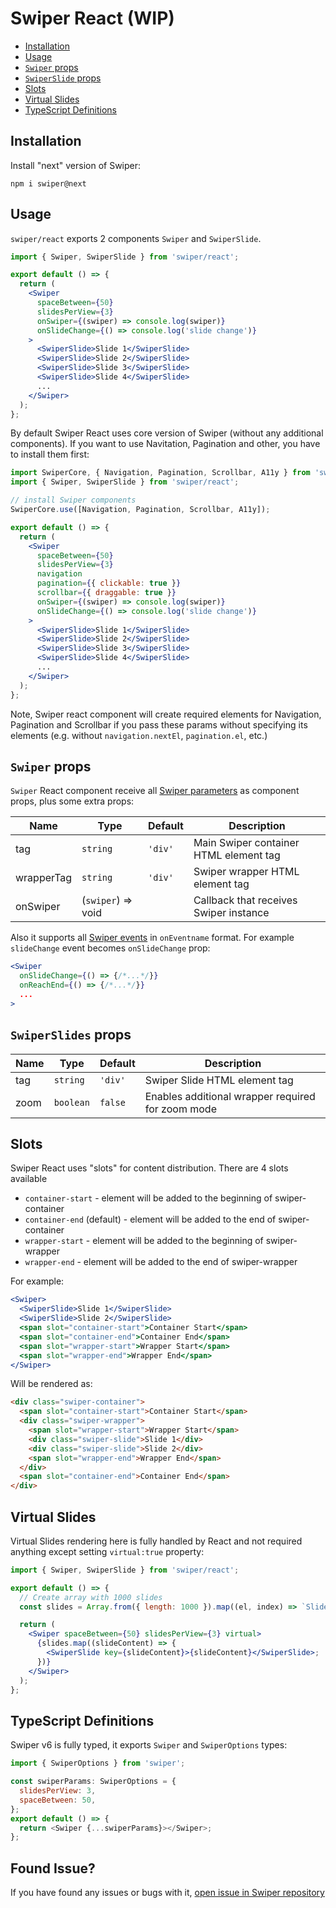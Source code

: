 # Swiper React (WIP)

- [Installation](#installation)
- [Usage](#usage)
- [`Swiper` props](#swiper-props)
- [`SwiperSlide` props](#swiperslide-props)
- [Slots](#slots)
- [Virtual Slides](#virtual-slides)
- [TypeScript Definitions](#typescript-definitions)

## Installation

Install "next" version of Swiper:

```
npm i swiper@next
```

## Usage

`swiper/react` exports 2 components `Swiper` and `SwiperSlide`.

```jsx
import { Swiper, SwiperSlide } from 'swiper/react';

export default () => {
  return (
    <Swiper
      spaceBetween={50}
      slidesPerView={3}
      onSwiper={(swiper) => console.log(swiper)}
      onSlideChange={() => console.log('slide change')}
    >
      <SwiperSlide>Slide 1</SwiperSlide>
      <SwiperSlide>Slide 2</SwiperSlide>
      <SwiperSlide>Slide 3</SwiperSlide>
      <SwiperSlide>Slide 4</SwiperSlide>
      ...
    </Swiper>
  );
};
```

By default Swiper React uses core version of Swiper (without any additional components). If you want to use Navitation, Pagination and other, you have to install them first:

```jsx
import SwiperCore, { Navigation, Pagination, Scrollbar, A11y } from 'swiper';
import { Swiper, SwiperSlide } from 'swiper/react';

// install Swiper components
SwiperCore.use([Navigation, Pagination, Scrollbar, A11y]);

export default () => {
  return (
    <Swiper
      spaceBetween={50}
      slidesPerView={3}
      navigation
      pagination={{ clickable: true }}
      scrollbar={{ draggable: true }}
      onSwiper={(swiper) => console.log(swiper)}
      onSlideChange={() => console.log('slide change')}
    >
      <SwiperSlide>Slide 1</SwiperSlide>
      <SwiperSlide>Slide 2</SwiperSlide>
      <SwiperSlide>Slide 3</SwiperSlide>
      <SwiperSlide>Slide 4</SwiperSlide>
      ...
    </Swiper>
  );
};
```

Note, Swiper react component will create required elements for Navigation, Pagination and Scrollbar if you pass these params without specifying its elements (e.g. without `navigation.nextEl`, `pagination.el`, etc.)

## `Swiper` props

`Swiper` React component receive all [Swiper parameters](https://swiperjs.com/api/#parameters) as component props, plus some extra props:

| Name       | Type               | Default | Description                            |
| ---------- | ------------------ | ------- | -------------------------------------- |
| tag        | `string`           | `'div'` | Main Swiper container HTML element tag |
| wrapperTag | `string`           | `'div'` | Swiper wrapper HTML element tag        |
| onSwiper   | (`swiper`) => void |         | Callback that receives Swiper instance |

Also it supports all [Swiper events](https://swiperjs.com/api/#events) in `onEventname` format. For example `slideChange` event becomes `onSlideChange` prop:

```jsx
<Swiper
  onSlideChange={() => {/*...*/}}
  onReachEnd={() => {/*...*/}}
  ...
>
```

## `SwiperSlides` props

| Name | Type      | Default | Description                                       |
| ---- | --------- | ------- | ------------------------------------------------- |
| tag  | `string`  | `'div'` | Swiper Slide HTML element tag                     |
| zoom | `boolean` | `false` | Enables additional wrapper required for zoom mode |

## Slots

Swiper React uses "slots" for content distribution. There are 4 slots available

- `container-start` - element will be added to the beginning of swiper-container
- `container-end` (default) - element will be added to the end of swiper-container
- `wrapper-start` - element will be added to the beginning of swiper-wrapper
- `wrapper-end` - element will be added to the end of swiper-wrapper

For example:

```jsx
<Swiper>
  <SwiperSlide>Slide 1</SwiperSlide>
  <SwiperSlide>Slide 2</SwiperSlide>
  <span slot="container-start">Container Start</span>
  <span slot="container-end">Container End</span>
  <span slot="wrapper-start">Wrapper Start</span>
  <span slot="wrapper-end">Wrapper End</span>
</Swiper>
```

Will be rendered as:

```html
<div class="swiper-container">
  <span slot="container-start">Container Start</span>
  <div class="swiper-wrapper">
    <span slot="wrapper-start">Wrapper Start</span>
    <div class="swiper-slide">Slide 1</div>
    <div class="swiper-slide">Slide 2</div>
    <span slot="wrapper-end">Wrapper End</span>
  </div>
  <span slot="container-end">Container End</span>
</div>
```

## Virtual Slides

Virtual Slides rendering here is fully handled by React and not required anything except setting `virtual:true` property:

```jsx
import { Swiper, SwiperSlide } from 'swiper/react';

export default () => {
  // Create array with 1000 slides
  const slides = Array.from({ length: 1000 }).map((el, index) => `Slide ${index + 1}`);

  return (
    <Swiper spaceBetween={50} slidesPerView={3} virtual>
      {slides.map((slideContent) => {
        <SwiperSlide key={slideContent}>{slideContent}</SwiperSlide>;
      })}
    </Swiper>
  );
};
```

## TypeScript Definitions

Swiper v6 is fully typed, it exports `Swiper` and `SwiperOptions` types:

```js
import { SwiperOptions } from 'swiper';

const swiperParams: SwiperOptions = {
  slidesPerView: 3,
  spaceBetween: 50,
};
export default () => {
  return <Swiper {...swiperParams}></Swiper>;
};
```

## Found Issue?

If you have found any issues or bugs with it, [open issue in Swiper repository](https://github.com/nolimits4web/swiper/issues/new)
